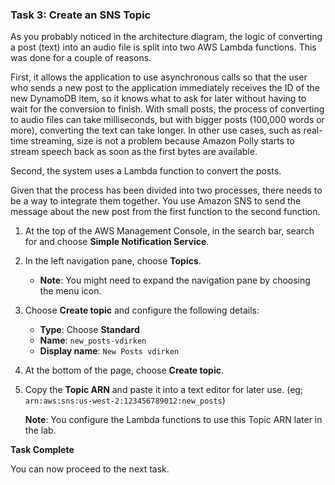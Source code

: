 
### Task 3: Create an SNS Topic

As you probably noticed in the architecture diagram, the logic of converting a post (text) into an audio file is split into two AWS Lambda functions. This was done for a couple of reasons.

First, it allows the application to use asynchronous calls so that the user who sends a new post to the application immediately receives the ID of the new DynamoDB item, so it knows what to ask for later without having to wait for the conversion to finish. With small posts, the process of converting to audio files can take milliseconds, but with bigger posts (100,000 words or more), converting the text can take longer. In other use cases, such as real-time streaming, size is not a problem because Amazon Polly starts to stream speech back as soon as the first bytes are available.

Second, the system uses a Lambda function to convert the posts.

Given that the process has been divided into two processes, there needs to be a way to integrate them together. You use Amazon SNS to send the message about the new post from the first function to the second function.

1. At the top of the AWS Management Console, in the search bar, search for and choose **Simple Notification Service**.
2. In the left navigation pane, choose **Topics**.
   - **Note**: You might need to expand the navigation pane by choosing the menu icon.
3. Choose **Create topic** and configure the following details:
   - **Type**: Choose **Standard**
   - **Name**: `new_posts-vdirken`
   - **Display name**: `New Posts vdirken`
4. At the bottom of the page, choose **Create topic**.
5. Copy the **Topic ARN** and paste it into a text editor for later use. (eg;  `arn:aws:sns:us-west-2:123456789012:new_posts`)


   **Note**: You configure the Lambda functions to use this Topic ARN later in the lab.

**Task Complete**

You can now proceed to the next task.
